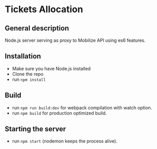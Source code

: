 # Tickets Allocation
## General description
Node.js server serving as proxy to Mobilize API using es6 features.

## Installation
- Make sure you have Node.js installed
- Clone the repo
- run `npm install`

## Build

- run `npm run build:dev` for webpack compilation with watch option.
- run `npm build` for production optimized build.

## Starting the server

- run `npm start` (nodemon keeps the process alive).

